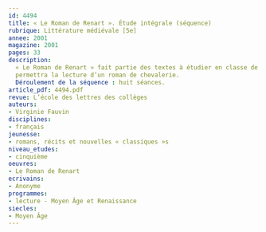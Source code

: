```yaml
---
id: 4494
title: « Le Roman de Renart ». Étude intégrale (séquence)
rubrique: Littérature médiévale [5e]
annee: 2001
magazine: 2001
pages: 33
description: 
  « Le Roman de Renart » fait partie des textes à étudier en classe de cinquième. L’angle d’étude proposé par les instructions officielles est celui de la dérision critique. Aussi cet article privilégie-t-il le travail sur le dialogue et la satire. On pourra préparer cette entrée dans le Moyen Âge par une étude du genre du fabliau, qui familiarisera les élèves avec le travail de recherche du vocabulaire médiéval et l’univers des personnages. Le texte est facilement lisible par les élèves et il n’y a pas de difficulté liée aux archaïsmes, ce qui soulage considérablement la lecture. On pourra prolonger cette séquence par un travail sur la pièce de théâtre « La Farce de maître Pathelin ». Ainsi, lors du premier trimestre, les élèves auront rencontré toutes les dimensions du rire médiéval, de la farce à la satire. De plus, le travail sur le dialogue et la dimension parodique dans « Le Roman de Renart »
  permettra la lecture d’un roman de chevalerie.
  Déroulement de la séquence : huit séances.
article_pdf: 4494.pdf
revue: L’école des lettres des collèges
auteurs:
- Virginie Fauvin
disciplines:
- français
jeunesse:
- romans, récits et nouvelles « classiques »s
niveau_etudes:
- cinquième
oeuvres:
- Le Roman de Renart
ecrivains:
- Anonyme
programmes:
- lecture - Moyen Âge et Renaissance
siecles:
- Moyen Âge
---
```

